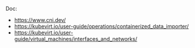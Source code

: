 Doc: 
- https://www.cni.dev/
- https://kubevirt.io/user-guide/operations/containerized_data_importer/
- https://kubevirt.io/user-guide/virtual_machines/interfaces_and_networks/
